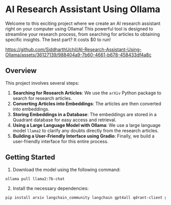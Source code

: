 # AI Research Assistant Using Ollama

Welcome to this exciting project where we create an AI research assistant right on your computer using Ollama! This powerful tool is designed to streamline your research process, from searching for articles to obtaining specific insights. The best part? It costs $0 to run!


https://github.com/SiddharthUchil/AI-Research-Assistant-Using-Ollama/assets/36127139/988404a9-7b60-4661-b678-458433df4a8c


## Overview

This project involves several steps:

1. **Searching for Research Articles**: We use the `arXiv` Python package to search for research articles.
2. **Converting Articles into Embeddings**: The articles are then converted into embeddings.
3. **Storing Embeddings in a Database**: The embeddings are stored in a Quadrant database for easy access and retrieval.
4. **Using a Large Language Model with Ollama**: We use a large language model `llama2` to clarify any doubts directly from the research articles.
5. **Building a User-Friendly Interface using Gradio**: Finally, we build a user-friendly interface for this entire process.

## Getting Started

1. Download the model using the following command:

```bash
ollama pull llama2:7b-chat
```

2. Install the necessary dependencies:

```bash
pip install arxiv langchain_community langchain gpt4all qdrant-client gradio
```
